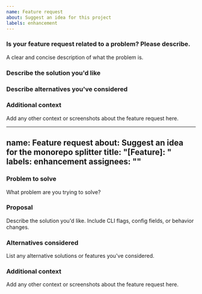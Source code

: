 ```yaml
---
name: Feature request
about: Suggest an idea for this project
labels: enhancement
---
```


### Is your feature request related to a problem? Please describe.
A clear and concise description of what the problem is.

### Describe the solution you'd like

### Describe alternatives you've considered

### Additional context
Add any other context or screenshots about the feature request here.

---
name: Feature request
about: Suggest an idea for the monorepo splitter
title: "[Feature]: "
labels: enhancement
assignees: ""
---

### Problem to solve
What problem are you trying to solve?

### Proposal
Describe the solution you'd like. Include CLI flags, config fields, or behavior changes.

### Alternatives considered
List any alternative solutions or features you've considered.

### Additional context
Add any other context or screenshots about the feature request here.


